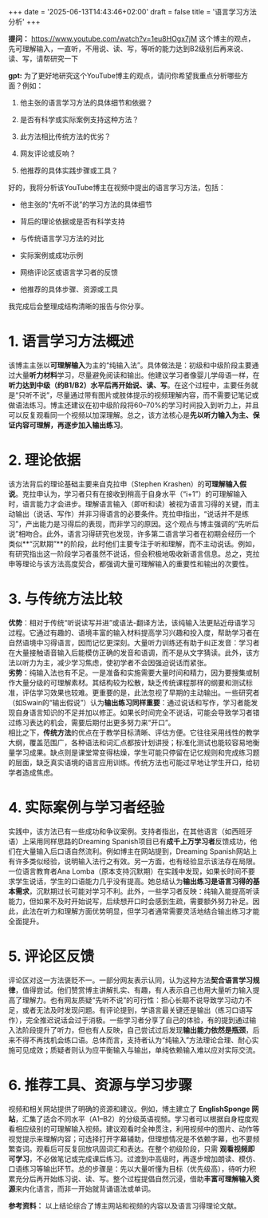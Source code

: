 +++
date = '2025-06-13T14:43:46+02:00'
draft = false
title = '语言学习方法分析'
+++

**提问：** https://www.youtube.com/watch?v=1eu8HOgx7jM 这个博主的观点，先可理解输入，一直听，不用说、读、写，等听的能力达到B2级别后再来说、读、写，请帮研究一下

**gpt:**  为了更好地研究这个YouTube博主的观点，请问你希望我重点分析哪些方面？例如：

1. 他主张的语言学习方法的具体细节和依据？
    
2. 是否有科学或实际案例支持这种方法？
    
3. 此方法相比传统方法的优劣？
    
4. 网友评论或反响？
    
5. 他推荐的具体实践步骤或工具？
    

好的，我将分析该YouTube博主在视频中提出的语言学习方法，包括：

- 他主张的“先听不说”的学习方法的具体细节
    
- 背后的理论依据或是否有科学支持
    
- 与传统语言学习方法的对比
    
- 实际案例或成功示例
    
- 网络评论区或语言学习者的反馈
    
- 他推荐的具体步骤、资源或工具
    

我完成后会整理成结构清晰的报告与你分享。

# 1. 语言学习方法概述

该博主主张以**可理解输入**为主的“纯输入法”。具体做法是：初级和中级阶段主要通过大量**听力材料**学习，尽量避免阅读和输出。他建议学习者像婴儿学母语一样，在**听力达到中级（约B1/B2）水平后再开始说、读、写**。在这个过程中，主要任务就是“只听不说”，尽量通过带有图片或肢体提示的视频理解内容，而不需要记笔记或做语法练习。博主还建议在初中级阶段将60–70%的学习时间投入到听力上，并且可以反复观看同一个视频以加深理解。总之，该方法核心是**先以听力输入为主、保证内容可理解，再逐步加入输出练习**。

# 2. 理论依据

该方法背后的理论基础主要来自克拉申（Stephen Krashen）的**可理解输入假说**。克拉申认为，学习者只有在接收到稍高于自身水平（“i+1”）的可理解输入时，语言能力才会进步。理解语言输入（即听和读）被视为语言习得的关键，而主动输出（说话、写作）并非习得语言的必要条件。克拉申指出，“说话并不是练习”，产出能力是习得后的表现，而非学习的原因。这个观点与博主强调的“先听后说”相吻合。此外，语言习得研究也发现，许多第二语言学习者在初期会经历一个类似**“沉默期”**的阶段，此时他们主要专注于听和理解，而不主动说话。例如，有研究指出这一阶段学习者虽然不说话，但会积极地吸收新语言信息。总之，克拉申等理论与该方法高度契合，都强调大量可理解输入的重要性和输出的次要性。

# 3. 与传统方法比较

**优势**：相对于传统“听说读写并进”或语法-翻译方法，该纯输入法更贴近母语学习过程。它通过有趣的、语境丰富的输入材料提高学习兴趣和投入度，帮助学习者在自然语境中习得语言，因而记忆更深刻。大量听力训练还有助于纠正发音：学习者在大量接触语音输入后能模仿正确的发音和语调，而不是从文字猜读。此外，该方法以听力为主，减少学习焦虑，使初学者不会因强迫说话而紧张。  
**劣势**：纯输入法也有不足。一是准备和实施需要大量时间和精力，因为要搜集或制作大量分级的可理解素材。其结构较为松散，缺乏传统课程那样的纲要和测试标准，评估学习效果也较难。更重要的是，此法忽视了早期的主动输出。一些研究者（如Swain的“输出假说”）认为**输出练习同样重要**：通过说话和写作，学习者能发现自身语言知识的不足并加以修正。如果长时间完全不说话，可能会导致学习者错过练习表达的机会，需要后期付出更多努力来“开口”。  
相比之下，**传统方法**的优点在于教学目标清晰、评估方便。它往往采用线性的教学大纲，覆盖范围广，各种语法和词汇点都按计划讲授；标准化测试也能较容易地衡量学习成果。缺点则是课堂常变得枯燥，学生可能只停留在记忆规则和完成练习题的层面，缺乏真实语境的语言应用训练。传统方法也可能过早地让学生开口，给初学者造成焦虑。

# 4. 实际案例与学习者经验

实践中，该方法已有一些成功和争议案例。支持者指出，在其他语言（如西班牙语）上采用同样思路的Dreaming Spanish项目已有**成千上万学习者**反馈成功，他们在大量输入后口语自然流利。例如博主在网站提到，Dreaming Spanish网站上有许多类似经验，说明输入法行之有效。另一方面，也有经验显示该法存在局限。一位语言教育者Ana Lomba（原本支持沉默期）在实践中发现，如果长时间不要求学生说话，学生的口语能力几乎没有提高。她总结认为**输出练习是语言习得的基本需求**，沉默期过长可能对学习不利。此外，一些学习者反映：纯输入能提高听读能力，但如果不及时开始说写，后续想开口时会感到生疏，需要额外努力补足。因此，此法在听力和理解方面优势明显，但学习者通常需要灵活地结合输出练习才能全面提升。

# 5. 评论区反馈

评论区对这一方法褒贬不一。一部分网友表示认同，认为这种方法**契合语言学习规律**，值得尝试。他们赞赏博主讲解扎实、有趣，有人表示自己也用大量听力输入提高了理解力。也有网友质疑“先听不说”的可行性：担心长期不说导致学习动力不足，或者无法及时发现问题。有评论提到，学语言最关键还是输出（练习口语写作），完全推迟说话会过于消极。一些学习者分享了自己的体验，有的提到通过输入法阶段提升了听力，但也有人反映，自己尝试过后发现**输出能力依然是瓶颈**，后来不得不再找机会练口语。总体而言，支持者认为“纯输入”方法理论合理、耐心实施可见成效；质疑者则认为应平衡输入与输出，单纯依赖输入难以应对实际交流。

# 6. 推荐工具、资源与学习步骤

视频和相关网站提供了明确的资源和建议。例如，博主建立了 **EnglishSponge 网站**，汇集了适合不同水平（A1–B2）的分级英语视频。学习者可以根据自身程度观看相应级别的可理解输入视频。建议观看时全神贯注，利用视频中的图片、动作等视觉提示来理解内容；可选择打开字幕辅助，但理想情况是不依赖字幕，也不要频繁查词。观看后可反复回放巩固词汇和表达。在整个初级阶段，只需 **观看视频即可学习**，不必做笔记或完成课后练习。过渡到中高级时，再逐步增加朗读、模仿、口语练习等输出环节。总的步骤是：先以大量听懂为目标（优先级高），待听力积累充分后再开始练习说、读、写。整个过程提倡自然沉浸，借助**丰富可理解输入资源**来内化语言，而非一开始就背诵语法或单词。

**参考资料：** 以上结论综合了博主网站和视频的内容以及语言习得理论文献。